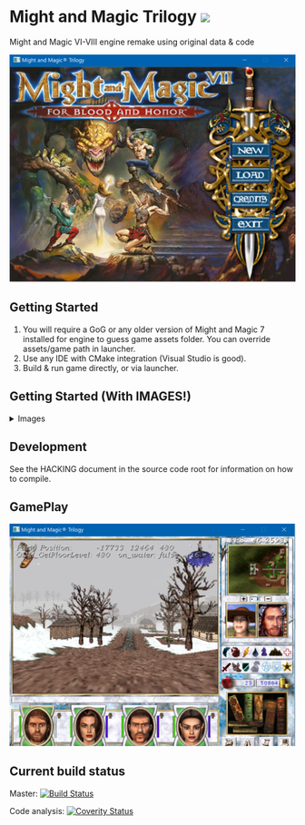 # Might and Magic Trilogy [![](https://img.shields.io/badge/chat-on%20discord-green.svg)](https://discord.gg/jRCyPtq) 
Might and Magic VI-VIII engine remake using original data & code

![alt text](https://raw.githubusercontent.com/SourceCodeDeleted/world-of-might-and-magic/master/install_images/gamestart.PNG)



Getting Started
---------------
1. You will require a GoG or any older version of Might and Magic 7 installed for engine to guess game assets folder. You can override  assets/game path in launcher.
2. Use any IDE with CMake integration (Visual Studio is good).
2. Build & run game directly, or via launcher.

Getting Started (With IMAGES!)
--------------

<details><summary>Images</summary>
<p>

#### Set up cache
![alt text](https://raw.githubusercontent.com/SourceCodeDeleted/world-of-might-and-magic/master/install_images/install1.png)


#### Select Start Launch
![alt text](https://raw.githubusercontent.com/SourceCodeDeleted/world-of-might-and-magic/master/install_images/install2.png)

### wait until The cache has completed creating. (takes a couple of seconds)
![alt text](https://raw.githubusercontent.com/SourceCodeDeleted/world-of-might-and-magic/master/install_images/install3.png)

### Make sure your CMAKE conf looks like this (please use Visual Studio 2019 specifically, NINJA generator fails often)
![alt text](https://raw.githubusercontent.com/SourceCodeDeleted/world-of-might-and-magic/master/install_images/final.PNG)

### Click Build All
![alt text](https://raw.githubusercontent.com/SourceCodeDeleted/world-of-might-and-magic/master/install_images/install4.png)


</p>
</details>

Development
-----------
See the HACKING document in the source code root for information on how to compile.

GamePlay
--------------
![alt text](https://raw.githubusercontent.com/SourceCodeDeleted/world-of-might-and-magic/master/install_images/gameplay.PNG)

Current build status
--------------------
Master: [![Build Status](https://ci.appveyor.com/api/projects/status/nlno5vo74jf6rnt3/branch/master?svg=true)](https://ci.appveyor.com/project/gp-alex/world-of-might-and-magic)

Code analysis: [![Coverity Status](https://scan.coverity.com/projects/16434/badge.svg)](https://scan.coverity.com/projects/world-of-might-and-magic)

